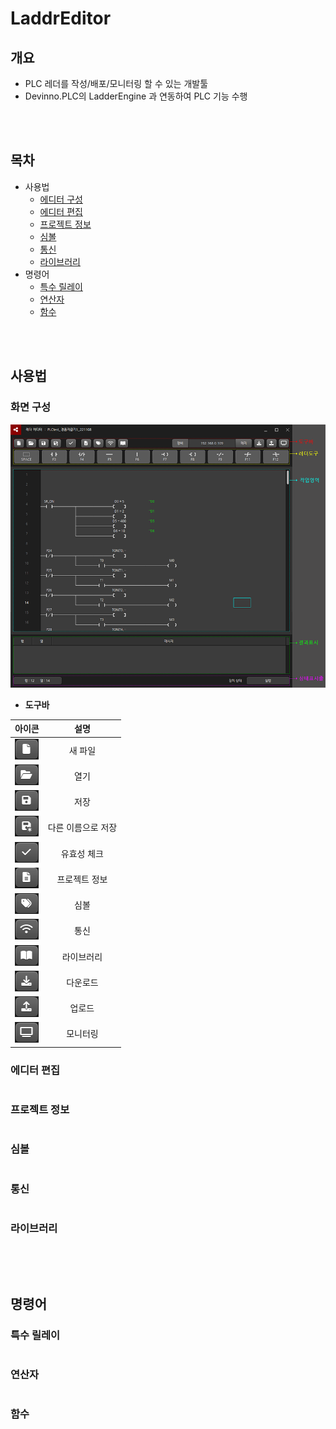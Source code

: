 # LaddrEditor

## 개요
* PLC 레더를 작성/배포/모니터링 할 수 있는 개발툴
* Devinno.PLC의 LadderEngine 과 연동하여 PLC 기능 수행

<br />
<br />  

## 목차
 * 사용법
   * [에디터 구성](#에디터-구성)
   * [에디터 편집](#에디터-편집)
   * [프로젝트 정보](#프로젝트-정보)
   * [심볼](#심볼)
   * [통신](#통신)
   * [라이브러리](#라이브러리)
 * 명령어
   * [특수 릴레이](#특수-릴레이)
   * [연산자](#연산자)
   * [함수](#함수)


<br />
<br />  


## 사용법

### 화면 구성
![](./imgs/화면구성.png)

* **도구바**

|아이콘|설명|
|:---:|:---:|
|![](./imgs/새파일.png)|새 파일|
|![](./imgs/열기.png)|열기|
|![](./imgs/저장.png)|저장|
|![](./imgs/다른이름저장.png)|다른 이름으로 저장|
|![](./imgs/체크.png)|유효성 체크|
|![](./imgs/정보.png)|프로젝트 정보|
|![](./imgs/심볼.png)|심볼|
|![](./imgs/통신.png)|통신|
|![](./imgs/라이브러리.png)|라이브러리|
|![](./imgs/다운로드.png)|다운로드|
|![](./imgs/업로드.png)|업로드|
|![](./imgs/모니터링.png)|모니터링|



### 에디터 편집
```
```
### 프로젝트 정보
```
```
### 심볼
```
```
### 통신
```
```
### 라이브러리
```
```

<br />
<br />  

## 명령어

### 특수 릴레이
```
```
### 연산자
```
```
### 함수
```
```
